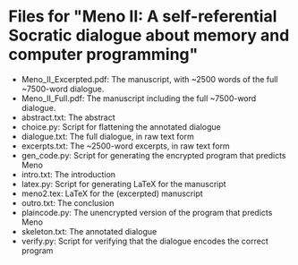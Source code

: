 # Files for "Meno II: A self-referential Socratic dialogue about memory and computer programming"

* Meno_II_Excerpted.pdf: The manuscript, with ~2500 words of the full ~7500-word dialogue.
* Meno_II_Full.pdf: The manuscript including the full ~7500-word dialogue.
* abstract.txt: The abstract
* choice.py: Script for flattening the annotated dialogue
* dialogue.txt: The full dialogue, in raw text form
* excerpts.txt: The ~2500-word excerpts, in raw text form
* gen_code.py: Script for generating the encrypted program that predicts Meno
* intro.txt: The introduction
* latex.py: Script for generating LaTeX for the manuscript
* meno2.tex: LaTeX for the (excerpted) manuscript
* outro.txt: The conclusion
* plaincode.py: The unencrypted version of the program that predicts Meno
* skeleton.txt: The annotated dialogue
* verify.py: Script for verifying that the dialogue encodes the correct program


